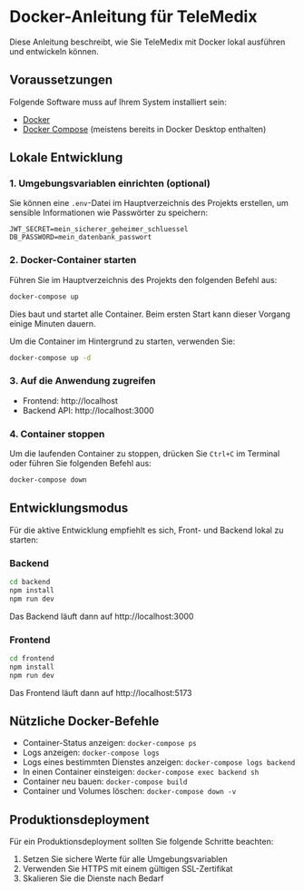 # Docker-Anleitung für TeleMedix

Diese Anleitung beschreibt, wie Sie TeleMedix mit Docker lokal ausführen und entwickeln können.

## Voraussetzungen

Folgende Software muss auf Ihrem System installiert sein:

- [Docker](https://www.docker.com/products/docker-desktop)
- [Docker Compose](https://docs.docker.com/compose/install/) (meistens bereits in Docker Desktop enthalten)

## Lokale Entwicklung

### 1. Umgebungsvariablen einrichten (optional)

Sie können eine `.env`-Datei im Hauptverzeichnis des Projekts erstellen, um sensible Informationen wie Passwörter zu speichern:

```
JWT_SECRET=mein_sicherer_geheimer_schluessel
DB_PASSWORD=mein_datenbank_passwort
```

### 2. Docker-Container starten

Führen Sie im Hauptverzeichnis des Projekts den folgenden Befehl aus:

```bash
docker-compose up
```

Dies baut und startet alle Container. Beim ersten Start kann dieser Vorgang einige Minuten dauern.

Um die Container im Hintergrund zu starten, verwenden Sie:

```bash
docker-compose up -d
```

### 3. Auf die Anwendung zugreifen

- Frontend: http://localhost
- Backend API: http://localhost:3000

### 4. Container stoppen

Um die laufenden Container zu stoppen, drücken Sie `Ctrl+C` im Terminal oder führen Sie folgenden Befehl aus:

```bash
docker-compose down
```

## Entwicklungsmodus

Für die aktive Entwicklung empfiehlt es sich, Front- und Backend lokal zu starten:

### Backend

```bash
cd backend
npm install
npm run dev
```

Das Backend läuft dann auf http://localhost:3000

### Frontend

```bash
cd frontend
npm install
npm run dev
```

Das Frontend läuft dann auf http://localhost:5173

## Nützliche Docker-Befehle

- Container-Status anzeigen: `docker-compose ps`
- Logs anzeigen: `docker-compose logs`
- Logs eines bestimmten Dienstes anzeigen: `docker-compose logs backend`
- In einen Container einsteigen: `docker-compose exec backend sh`
- Container neu bauen: `docker-compose build`
- Container und Volumes löschen: `docker-compose down -v`

## Produktionsdeployment

Für ein Produktionsdeployment sollten Sie folgende Schritte beachten:

1. Setzen Sie sichere Werte für alle Umgebungsvariablen
2. Verwenden Sie HTTPS mit einem gültigen SSL-Zertifikat
3. Skalieren Sie die Dienste nach Bedarf 